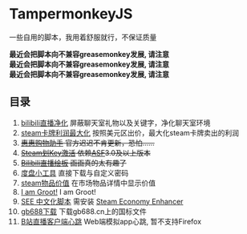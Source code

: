 # TampermonkeyJS

一些自用的脚本，我用着舒服就行，不保证质量

**最近会把脚本向不兼容greasemonkey发展, 请注意**\
**最近会把脚本向不兼容greasemonkey发展, 请注意**\
**最近会把脚本向不兼容greasemonkey发展, 请注意**

## 目录

1. [bilibili直播净化](https://github.com/lzghzr/TampermonkeyJS/raw/master/BiLiveNoVIP/BiLiveNoVIP.user.js) 屏蔽聊天室礼物以及关键字，净化聊天室环境
2. [steam卡牌利润最大化](https://github.com/lzghzr/TampermonkeyJS/raw/master/SteamCardMaximumProfit/SteamCardMaximumProfit.user.js) 按照美元区出价，最大化steam卡牌卖出的利润
3. ~~[惠惠购物助手](https://github.com/lzghzr/TampermonkeyJS/raw/master/youdaoGWZS/youdaoGWZS.user.js) 官方迟迟不肯更新，恐怕……~~
4. ~~[Steam划Key激活](https://github.com/lzghzr/TampermonkeyJS/raw/master/SteamRedeemKey/SteamRedeemKey.user.js) 依赖[ASF](https://github.com/JustArchi/ArchiSteamFarm)3.0及以上版本~~
5. ~~[Bilibili直播绘板](https://github.com/lzghzr/TampermonkeyJS/raw/master/BiliDraw/BiliDraw.user.js) 画画真的太有趣了~~
6. [度盘小工具](https://github.com/lzghzr/TampermonkeyJS/raw/master/FuckBaiduPan/FuckBaiduPan.user.js) 直接下载与自定义密码
7. [steam物品价值](https://github.com/lzghzr/TampermonkeyJS/raw/master/SteamItemGoo/SteamItemGoo.user.js) 在市场物品详情中显示价值
8. [I am Groot!](https://github.com/lzghzr/TampermonkeyJS/raw/master/iamgroot/iamgroot.user.js) I am Groot!
9. [SEE 中文化脚本](https://github.com/lzghzr/TampermonkeyJS/raw/master/SEE_zh-Hans/SEE_zh-Hans.user.js) 需安装 [Steam Economy Enhancer](https://github.com/Nuklon/Steam-Economy-Enhancer/raw/master/code.user.js)
10. [gb688下载](https://github.com/lzghzr/TampermonkeyJS/raw/master/GBdownload/GBdownload.user.js) 下载gb688.cn上的国标文件
11. [B站直播客户端心跳](https://github.com/lzghzr/TampermonkeyJS/raw/master/BiliveClientHeart/BiliveClientHeart.user.js) Web端模拟app心跳, 暂不支持Firefox